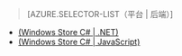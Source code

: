 > [AZURE.SELECTOR-LIST（平台 | 后端）]
- [(Windows Store C# | .NET)](/documentation/articles/mobile-services-dotnet-backend-windows-store-dotnet-aad-graph-info)
- [(Windows Store C# | JavaScript)](/documentation/articles/mobile-services-javascript-backend-windows-store-dotnet-aad-graph-info)
